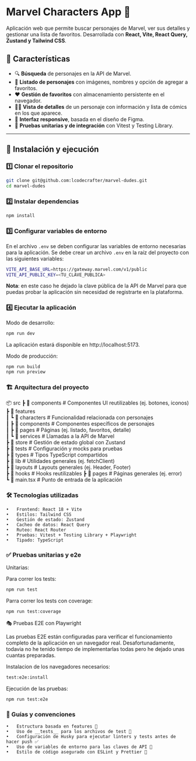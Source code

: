 # Marvel Characters App 🚀

Aplicación web que permite buscar personajes de Marvel, ver sus detalles y gestionar una lista de favoritos. Desarrollada con **React, Vite, React Query, Zustand y Tailwind CSS**.

## 📌 **Características**

- 🔍 **Búsqueda** de personajes en la API de Marvel.
- 📜 **Listado de personajes** con imágenes, nombres y opción de agregar a favoritos.
- ❤️ **Gestión de favoritos** con almacenamiento persistente en el navegador.
- 🦸‍♂️ **Vista de detalles** de un personaje con información y lista de cómics en los que aparece.
- 🎨 **Interfaz responsive**, basada en el diseño de Figma.
- 🧪 **Pruebas unitarias y de integración** con Vitest y Testing Library.

---

## 🚀 **Instalación y ejecución**

### 1️⃣ **Clonar el repositorio**

```sh
git clone git@github.com:lcodecrafter/marvel-dudes.git
cd marvel-dudes
```

### 2️⃣ **Instalar dependencias**

```sh
npm install
```

### 3️⃣ Configurar variables de entorno

En el archivo `.env` se deben configurar las variables de entorno necesarias para la aplicación. Se debe crear un archivo `.env` en la raíz del proyecto con las siguientes variables:

```sh
VITE_API_BASE_URL=https://gateway.marvel.com/v1/public
VITE_API_PUBLIC_KEY=<TU_CLAVE_PUBLICA>
```

**Nota**: en este caso he dejado la clave pública de la API de Marvel para que puedas probar la aplicación sin necesidad de registrarte en la plataforma.

### 4️⃣ **Ejecutar la aplicación**

Modo de desarrollo:

```sh
npm run dev
```

La aplicación estará disponible en http://localhost:5173.

Modo de producción:

```sh
npm run build
npm run preview
```

### 🏗 Arquitectura del proyecto

📦 src
┣ 📂 components # Componentes UI reutilizables (ej. botones, iconos)  
┣ 📂 features  
┃ ┗ 📂 characters # Funcionalidad relacionada con personajes  
┃ ┣ 📂 components # Componentes específicos de personajes  
┃ ┣ 📂 pages # Páginas (ej. listado, favoritos, detalle)  
┃ ┗ 📂 services # Llamadas a la API de Marvel  
┣ 📂 store # Gestión de estado global con Zustand  
┣ 📂 tests # Configuración y mocks para pruebas  
┣ 📂 types # Tipos TypeScript compartidos  
┣ 📂 lib # Utilidades generales (ej. fetchClient)  
┣ 📂 layouts # Layouts generales (ej. Header, Footer)  
┣ 📂 hooks # Hooks reutilizables
┣ 📂 pages # Páginas generales (ej. error)  
┗ 📜 main.tsx # Punto de entrada de la aplicación

### 🛠 Tecnologías utilizadas

    •	Frontend: React 18 + Vite
    •	Estilos: Tailwind CSS
    •	Gestión de estado: Zustand
    •	Cacheo de datos: React Query
    •	Ruteo: React Router
    •	Pruebas: Vitest + Testing Library + Playwright
    •	Tipado: TypeScript

### ✅ Pruebas unitarias y e2e

Unitarias:

Para correr los tests:

```sh
npm run test
```

Parra correr los tests con coverage:

```sh
npm run test:coverage
```

🎭 Pruebas E2E con Playwright

Las pruebas E2E están configuradas para verificar el funcionamiento completo de la aplicación en un navegador real.
Desafortunadamente, todavia no he tenido tiempo de implementarlas todas pero he dejado unas cuantas preparadas.

Instalacion de los navegadores necesarios:

```sh
test:e2e:install
```

Ejecución de las pruebas:

```sh
npm run test:e2e
```

### 📖 Guías y convenciones

    •	Estructura basada en features 📂
    •	Uso de __tests__ para los archivos de test 🧪
    •	Configuración de Husky para ejecutar linters y tests antes de hacer push ✅
    •	Uso de variables de entorno para las claves de API 🔐
    •	Estilo de código asegurado con ESLint y Prettier 🎨
